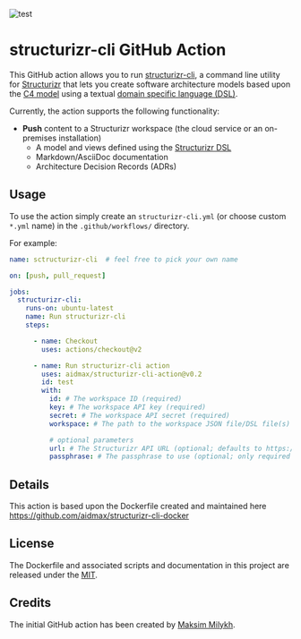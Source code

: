 ![test](https://github.com/aidmax/structurizr-cli-action/workflows/test/badge.svg)

# structurizr-cli GitHub Action

This GitHub action allows you to run [structurizr-cli](https://github.com/structurizr/cli), a command line utility for [Structurizr](https://structurizr.com/) that lets you create software architecture models based upon the [C4 model](https://c4model.com/) using a textual [domain specific language (DSL)](https://github.com/structurizr/dsl).

Currently, the action supports the following functionality:

- __Push__ content to a Structurizr workspace (the cloud service or an on-premises installation)
  - A model and views defined using the [Structurizr DSL](https://github.com/structurizr/dsl)
  - Markdown/AsciiDoc documentation
  - Architecture Decision Records (ADRs)

## Usage

To use the action simply create an `structurizr-cli.yml` (or choose custom `*.yml` name) in the `.github/workflows/` directory.

For example:

```yaml
name: sctructurizr-cli  # feel free to pick your own name

on: [push, pull_request]

jobs:
  structurizr-cli:
    runs-on: ubuntu-latest
    name: Run structurizr-cli
    steps:

      - name: Checkout
        uses: actions/checkout@v2

      - name: Run structurizr-cli action
        uses: aidmax/structurizr-cli-action@v0.2
        id: test
        with:
          id: # The workspace ID (required)
          key: # The workspace API key (required)
          secret: # The workspace API secret (required)
          workspace: # The path to the workspace JSON file/DSL file(s) (required)

          # optional parameters
          url: # The Structurizr API URL (optional; defaults to https://api.structurizr.com)
          passphrase: # The passphrase to use (optional; only required if client-side encryption enabled on the workspace)
```

## Details

This action is based upon the Dockerfile created and maintained here
<https://github.com/aidmax/structurizr-cli-docker>
## License

The Dockerfile and associated scripts and documentation in this project are released under the [MIT](license).

## Credits

The initial GitHub action has been created by [Maksim Milykh](https://github.com/aidmax).
